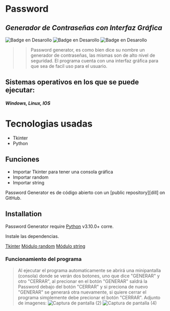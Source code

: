 # Password
## _Generador de Contraseñas con Interfaz Gráfica_

 ![Badge en Desarollo](https://img.shields.io/badge/Creaci%C3%B3n%20-24--11--22-brightgreen ) ![Badge en Desarollo](https://img.shields.io/badge/C%C3%B3digo%20-EN%20DESARROLLO-yellow) ![Badge en Desarollo](https://img.shields.io/badge/PassWord--Generate-V1.0.1-blue)


>> Password generator, es como bien dice su nombre un generador de contraseñas, 
las mismas son de alto nivel de seguridad.
El programa cuenta con una interfaz gráfica para que sea de facíl uso para el usuario.
## Sistemas operativos en los que se puede ejecutar:
#### _Windows, Linux, IOS_ 

# Tecnologias usadas

- Tkinter
- Python

## Funciones

- Importar Tkinter para tener una consola gráfica
- Importar random 
- Importar string


 Password Generator  es de código abierto con un [public repository][dill]
 on GitHub.

## Installation

Password Generator require [Python](https://www.python.org/) v3.10.0+ corre.

Instale las dependencias.

[Tkinter](https://https://docs.python.org/es/3/library/tkinter.html)
[Módulo random](https://https://docs.python.org/es/3/library/random.html?highlight=random#module-random)
[Módulo string](https://https://docs.python.org/es/3/library/string.html)

### Funcionamiento del programa

> Al ejecutar el programa automaticamente se abrirá una minipantalla (consola) donde se verán dos botones, uno que dice "GENERAR" y otro "CERRAR", al precionar en el botón "GENERAR" saldrá la Password debajo del botón "CERRAR" y si preciona de nuevo "GENERAR" se generará otra nuevamente, si quiere cerrar el programa simplemente debe precionar el botón "CERRAR".
Adjunto de imagenes:
![Captura de pantalla (2)](https://user-images.githubusercontent.com/118028611/204071397-a926146e-53f3-48ec-a729-dffee4b9b3ba.png)
![Captura de pantalla (4)](https://user-images.githubusercontent.com/118028611/204071402-a0339b6e-a1b0-4be0-be5d-41337bc3be21.png)
